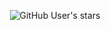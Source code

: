 <p align="center">
<img alt="GitHub User's stars" src="https://img.shields.io/github/stars/7r0j4ncodeing/webin-toolbox?style=for-the-badge">
</p>
